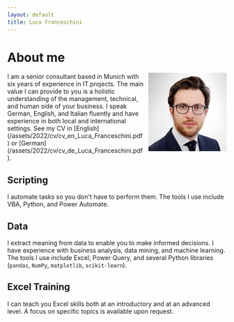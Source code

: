 ```yaml
---
layout: default
title: Luca Franceschini
---
```


# About me
<img src="/assets/2022/cv/cv_pic_luca_franceschini.jpg" style="float:right;padding-left:10px" width="180">
I am a senior consultant based in Munich with six years of experience in IT projects. 
The main value I can provide to you is a holistic understanding of the management, technical, and human side of your business.
I speak German, English, and Italian fluently and have experience in both local and international settings.
See my CV in [English](/assets/2022/cv/cv_en_Luca_Franceschini.pdf) or [German](/assets/2022/cv/cv_de_Luca_Franceschini.pdf).

## Scripting
I automate tasks so you don't have to perform them. The tools I use include VBA, Python, and Power Automate.

## Data
I extract meaning from data to enable you to make informed decisions. I have experience with business analysis, data mining, and machine learning.
The tools I use include Excel, Power Query, and several Python libraries (`pandas`, `NumPy`, `matplotlib`, `scikit-learn`).

## Excel Training
I can teach you Excel skills both at an introductory and at an advanced level. A focus on specific topics is available upon request.
